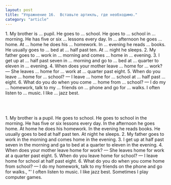```yaml
---
layout: post
title: "Упражнение 16.  Вставьте артикль, где необходимо."
category: "article"
---
```

<section class="question">
1. My brother is ... pupil. He goes to ... school. He goes to ... school in ... morning. He has five or six ... lessons every day. In ... afternoon he goes ... home. At ... home he does his ... homework. In ... evening he reads ... books. He usually goes to ... bed at ... half past ten. At ... night he sleeps. 2. My father goes to ... work in ... morning and comes ... home in ... evening. 3. I get up at ... half past seven in ... morning and go to ... bed at ... quarter to eleven in ... evening. 4. When does your mother leave ... home for ... work? — She leaves ... home for ... work at ... quarter past eight. 5. When do you leave ... home for ... school? — I leave ... home for ... school at ... half past ... eight. 6. What do you do when you come ... home from ... school? — I do my ... homework, talk to my ... friends on ... phone and go for ... walks. I often listen to ... music. I like ... jazz best.

<br><br>
</section>

<section class="answer">
1. My brother is a pupil. He goes to school. He goes to school in the morning. He has five or six lessons every day. In the afternoon he goes home. At home he does his homework. In the evening he reads books. He usually goes to bed at half past ten. At night he sleeps. 2. My father goes to work in the morning and comes home in the evening. 3. I get up at half past seven in the morning and ga to bed at a quarter to eleven in the evening. 4. When does your mother leave home for work? — She leaves home for work at a quarter past eight. 5. When do you leave home for school? — I leave home for school at half past eight. 6. What do you do when you come home from school? — I do my homework, talk to my friends on the phone and go for walks., "' I often listen to music. I like jazz best. Sometimes I play computer games.
</section>